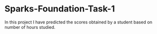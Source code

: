 # Sparks-Foundation-Task-1
In this project I have predicted the scores obtained by a student based on number of hours studied.
